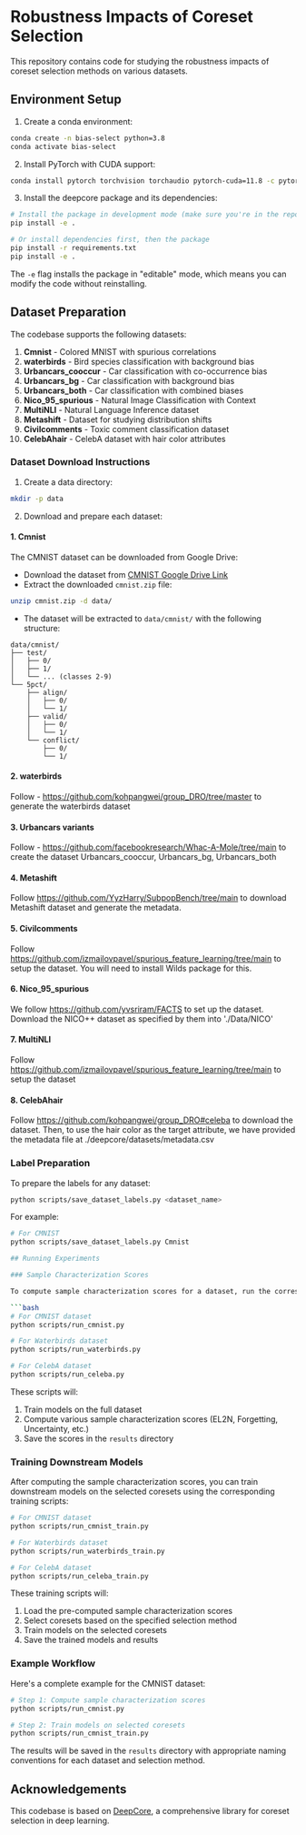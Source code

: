 # Robustness Impacts of Coreset Selection

This repository contains code for studying the robustness impacts of coreset selection methods on various datasets.

## Environment Setup

1. Create a conda environment:
```bash
conda create -n bias-select python=3.8
conda activate bias-select
```

2. Install PyTorch with CUDA support:
```bash
conda install pytorch torchvision torchaudio pytorch-cuda=11.8 -c pytorch -c nvidia
```

3. Install the deepcore package and its dependencies:
```bash
# Install the package in development mode (make sure you're in the repository root directory)
pip install -e .

# Or install dependencies first, then the package
pip install -r requirements.txt
pip install -e .
```

The `-e` flag installs the package in "editable" mode, which means you can modify the code without reinstalling.

## Dataset Preparation

The codebase supports the following datasets:

1. **Cmnist** - Colored MNIST with spurious correlations
2. **waterbirds** - Bird species classification with background bias
3. **Urbancars_cooccur** - Car classification with co-occurrence bias
4. **Urbancars_bg** - Car classification with background bias
5. **Urbancars_both** - Car classification with combined biases
6. **Nico_95_spurious** - Natural Image Classification with Context
7. **MultiNLI** - Natural Language Inference dataset
8. **Metashift** - Dataset for studying distribution shifts
9. **Civilcomments** - Toxic comment classification dataset
10. **CelebAhair** - CelebA dataset with hair color attributes

### Dataset Download Instructions

1. Create a data directory:
```bash
mkdir -p data
```

2. Download and prepare each dataset:

#### 1. Cmnist
The CMNIST dataset can be downloaded from Google Drive:

   - Download the dataset from [CMNIST Google Drive Link](https://drive.google.com/file/d/11E2l_aifV4C6RfA86K7TJBjjz63YM5db/view?usp=sharing)
   - Extract the downloaded `cmnist.zip` file:
   ```bash
   unzip cmnist.zip -d data/
   ```
   - The dataset will be extracted to `data/cmnist/` with the following structure:
   ```
   data/cmnist/
   ├── test/
   │   ├── 0/
   │   ├── 1/
   │   └── ... (classes 2-9)
   └── 5pct/
       ├── align/
       │   ├── 0/
       │   └── 1/
       ├── valid/
       │   ├── 0/
       │   └── 1/
       └── conflict/
           ├── 0/
           └── 1/
   ```


#### 2. waterbirds
Follow - https://github.com/kohpangwei/group_DRO/tree/master to generate the waterbirds dataset

#### 3. Urbancars variants
Follow - https://github.com/facebookresearch/Whac-A-Mole/tree/main to create the dataset
Urbancars_cooccur, Urbancars_bg, Urbancars_both 

#### 4. Metashift
Follow https://github.com/YyzHarry/SubpopBench/tree/main to download Metashift dataset and generate the metadata.

#### 5. Civilcomments
Follow https://github.com/izmailovpavel/spurious_feature_learning/tree/main to setup the dataset. You will need to install Wilds package for this.

#### 6. Nico_95_spurious
We follow https://github.com/yvsriram/FACTS to set up the dataset. Download the NICO++ dataset as specified by them into './Data/NICO'

#### 7. MultiNLI
Follow https://github.com/izmailovpavel/spurious_feature_learning/tree/main to setup the dataset

#### 8. CelebAhair
Follow https://github.com/kohpangwei/group_DRO#celeba to download the dataset. Then, to use the hair color as the target attribute, we have provided the metadata file at ./deepcore/datasets/metadata.csv

### Label Preparation

To prepare the labels for any dataset:

```bash
python scripts/save_dataset_labels.py <dataset_name>
```

For example:
```bash
# For CMNIST
python scripts/save_dataset_labels.py Cmnist

## Running Experiments

### Sample Characterization Scores

To compute sample characterization scores for a dataset, run the corresponding script in the `scripts` directory:

```bash
# For CMNIST dataset
python scripts/run_cmnist.py

# For Waterbirds dataset
python scripts/run_waterbirds.py

# For CelebA dataset
python scripts/run_celeba.py
```

These scripts will:
1. Train models on the full dataset
2. Compute various sample characterization scores (EL2N, Forgetting, Uncertainty, etc.)
3. Save the scores in the `results` directory

### Training Downstream Models

After computing the sample characterization scores, you can train downstream models on the selected coresets using the corresponding training scripts:

```bash
# For CMNIST dataset
python scripts/run_cmnist_train.py

# For Waterbirds dataset
python scripts/run_waterbirds_train.py

# For CelebA dataset
python scripts/run_celeba_train.py
```

These training scripts will:
1. Load the pre-computed sample characterization scores
2. Select coresets based on the specified selection method
3. Train models on the selected coresets
4. Save the trained models and results

### Example Workflow

Here's a complete example for the CMNIST dataset:

```bash
# Step 1: Compute sample characterization scores
python scripts/run_cmnist.py

# Step 2: Train models on selected coresets
python scripts/run_cmnist_train.py
```

The results will be saved in the `results` directory with appropriate naming conventions for each dataset and selection method.

## Acknowledgements

This codebase is based on [DeepCore](https://github.com/PatrickZH/DeepCore), a comprehensive library for coreset selection in deep learning.






